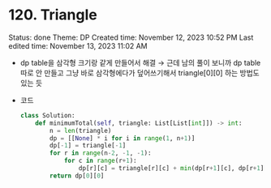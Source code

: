 # 120. Triangle

Status: done
Theme: DP
Created time: November 12, 2023 10:52 PM
Last edited time: November 13, 2023 11:02 AM

- dp table을 삼각형 크기랑 같게 만들어서 해결 → 근데 남의 풀이 보니까 dp table 따로 안 만들고 그냥 바로 삼각형에다가 덮어쓰기해서 triangle[0][0] 하는 방법도 있는 듯
- 코드
    
    ```python
    class Solution:
        def minimumTotal(self, triangle: List[List[int]]) -> int:
            n = len(triangle)
            dp = [[None] * i for i in range(1, n+1)]
            dp[-1] = triangle[-1]
            for r in range(n-2, -1, -1):
                for c in range(r+1): 
                    dp[r][c] = triangle[r][c] + min(dp[r+1][c], dp[r+1][c+1])
            return dp[0][0]
    ```